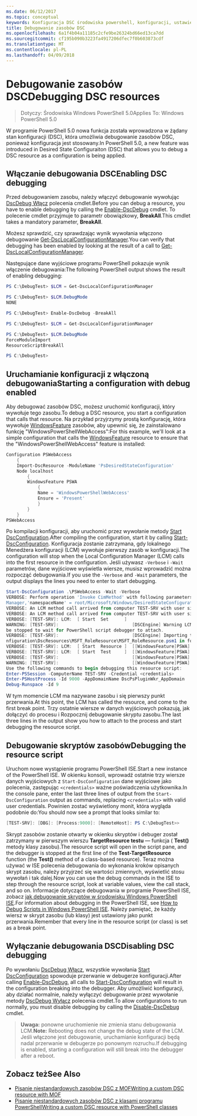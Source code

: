 ```yaml
---
ms.date: 06/12/2017
ms.topic: conceptual
keywords: Konfiguracja DSC środowiska powershell, konfiguracji, ustawienia
title: Debugowanie zasobów DSC
ms.openlocfilehash: 6a1f4b04a11185c2cfe9be26324bd66ed13ca7dd
ms.sourcegitcommit: cf195b090b3223fa4917206dfec7f0b603873cdf
ms.translationtype: MT
ms.contentlocale: pl-PL
ms.lasthandoff: 04/09/2018
---
```

# <a name="debugging-dsc-resources"></a><span data-ttu-id="d704f-103">Debugowanie zasobów DSC</span><span class="sxs-lookup"><span data-stu-id="d704f-103">Debugging DSC resources</span></span>

> <span data-ttu-id="d704f-104">Dotyczy: Środowiska Windows PowerShell 5.0</span><span class="sxs-lookup"><span data-stu-id="d704f-104">Applies To: Windows PowerShell 5.0</span></span>

<span data-ttu-id="d704f-105">W programie PowerShell 5.0 nowa funkcja została wprowadzona w żądany stan konfiguracji (DSC), która umożliwia debugowanie zasobów DSC, ponieważ konfiguracja jest stosowany.</span><span class="sxs-lookup"><span data-stu-id="d704f-105">In PowerShell 5.0, a new feature was introduced in Desired State Configuraiton (DSC) that allows you to debug a DSC resource as a configuration is being applied.</span></span>

## <a name="enabling-dsc-debugging"></a><span data-ttu-id="d704f-106">Włączanie debugowania DSC</span><span class="sxs-lookup"><span data-stu-id="d704f-106">Enabling DSC debugging</span></span>
<span data-ttu-id="d704f-107">Przed debugowaniem zasobu, należy włączyć debugowanie wywołując [DscDebug Włącz](https://technet.microsoft.com/library/mt517870.aspx) polecenia cmdlet.</span><span class="sxs-lookup"><span data-stu-id="d704f-107">Before you can debug a resource, you have to enable debugging by calling the [Enable-DscDebug](https://technet.microsoft.com/library/mt517870.aspx) cmdlet.</span></span>
<span data-ttu-id="d704f-108">To polecenie cmdlet przyjmuje to parametr obowiązkowy, **BreakAll**.</span><span class="sxs-lookup"><span data-stu-id="d704f-108">This cmdlet takes a mandatory parameter, **BreakAll**.</span></span>

<span data-ttu-id="d704f-109">Możesz sprawdzić, czy sprawdzając wynik wywołania włączono debugowanie [Get-DscLocalConfigurationManager](https://technet.microsoft.com/library/dn407378.aspx).</span><span class="sxs-lookup"><span data-stu-id="d704f-109">You can verify that debugging has been enabled by looking at the result of a call to [Get-DscLocalConfigurationManager](https://technet.microsoft.com/library/dn407378.aspx).</span></span>

<span data-ttu-id="d704f-110">Następujące dane wyjściowe programu PowerShell pokazuje wynik włączenie debugowania:</span><span class="sxs-lookup"><span data-stu-id="d704f-110">The following PowerShell output shows the result of enabling debugging:</span></span>


```powershell
PS C:\DebugTest> $LCM = Get-DscLocalConfigurationManager

PS C:\DebugTest> $LCM.DebugMode
NONE

PS C:\DebugTest> Enable-DscDebug -BreakAll

PS C:\DebugTest> $LCM = Get-DscLocalConfigurationManager

PS C:\DebugTest> $LCM.DebugMode
ForceModuleImport
ResourceScriptBreakAll

PS C:\DebugTest>
```


## <a name="starting-a-configuration-with-debug-enabled"></a><span data-ttu-id="d704f-111">Uruchamianie konfiguracji z włączoną debugowania</span><span class="sxs-lookup"><span data-stu-id="d704f-111">Starting a configuration with debug enabled</span></span>
<span data-ttu-id="d704f-112">Aby debugować zasobów DSC, możesz uruchomić konfiguracji, który wywołuje tego zasobu.</span><span class="sxs-lookup"><span data-stu-id="d704f-112">To debug a DSC resource, you start a configuration that calls that resource.</span></span>
<span data-ttu-id="d704f-113">Na przykład przyjrzymy prostą konfigurację, która wywołuje [WindowsFeature](windowsfeatureResource.md) zasobów, aby upewnić się, że zainstalowano funkcję "WindowsPowerShellWebAccess":</span><span class="sxs-lookup"><span data-stu-id="d704f-113">For this example, we'll look at a simple configuration that calls the [WindowsFeature](windowsfeatureResource.md) resource to ensure that the "WindowsPowerShellWebAccess" feature is installed:</span></span>

```powershell
Configuration PSWebAccess
    {
    Import-DscResource -ModuleName 'PsDesiredStateConfiguration'
    Node localhost
        {
        WindowsFeature PSWA
            {
            Name = 'WindowsPowerShellWebAccess'
            Ensure = 'Present'
            }
        }
    }
PSWebAccess
```
<span data-ttu-id="d704f-114">Po kompilacji konfiguracji, aby uruchomić przez wywołanie metody [Start DscConfiguration](https://technet.microsoft.com/library/dn521623.aspx).</span><span class="sxs-lookup"><span data-stu-id="d704f-114">After compiling the configuration, start it by calling [Start-DscConfiguration](https://technet.microsoft.com/library/dn521623.aspx).</span></span>
<span data-ttu-id="d704f-115">Konfiguracja zostanie zatrzymana, gdy lokalnego Menedżera konfiguracji (LCM) wywołuje pierwszy zasób w konfiguracji.</span><span class="sxs-lookup"><span data-stu-id="d704f-115">The configuration will stop when the Local Configuration Manager (LCM) calls into the first resource in the configuration.</span></span>
<span data-ttu-id="d704f-116">Jeśli używasz `-Verbose` i `-Wait` parametrów, dane wyjściowe wyświetla wiersze, musisz wprowadzić można rozpocząć debugowania.</span><span class="sxs-lookup"><span data-stu-id="d704f-116">If you use the `-Verbose` and `-Wait` parameters, the output displays the lines you need to enter to start debugging.</span></span>

```powershell
Start-DscConfiguration .\PSWebAccess -Wait -Verbose
VERBOSE: Perform operation 'Invoke CimMethod' with following parameters, ''methodName' = SendConfigurationApply,'className' = MSFT_DSCLocalConfiguration
Manager,'namespaceName' = root/Microsoft/Windows/DesiredStateConfiguration'.
VERBOSE: An LCM method call arrived from computer TEST-SRV with user sid S-1-5-21-2127521184-1604012920-1887927527-108583.
VERBOSE: An LCM method call arrived from computer TEST-SRV with user sid S-1-5-21-2127521184-1604012920-1887927527-108583.
VERBOSE: [TEST-SRV]: LCM:  [ Start  Set      ]
WARNING: [TEST-SRV]:                            [DSCEngine] Warning LCM is in Debug 'ResourceScriptBreakAll' mode.  Resource script processing will
be stopped to wait for PowerShell script debugger to attach.
VERBOSE: [TEST-SRV]:                            [DSCEngine] Importing the module C:\WINDOWS\system32\WindowsPowerShell\v1.0\Modules\PSDesiredStateCo
nfiguration\DscResources\MSFT_RoleResource\MSFT_RoleResource.psm1 in force mode.
VERBOSE: [TEST-SRV]: LCM:  [ Start  Resource ]  [[WindowsFeature]PSWA]
VERBOSE: [TEST-SRV]: LCM:  [ Start  Test     ]  [[WindowsFeature]PSWA]
VERBOSE: [TEST-SRV]:                            [[WindowsFeature]PSWA] Importing the module MSFT_RoleResource in force mode.
WARNING: [TEST-SRV]:                            [[WindowsFeature]PSWA] Resource is waiting for PowerShell script debugger to attach.
Use the following commands to begin debugging this resource script:
Enter-PSSession -ComputerName TEST-SRV -Credential <credentials>
Enter-PSHostProcess -Id 9000 -AppDomainName DscPsPluginWkr_AppDomain
Debug-Runspace -Id 9
```
<span data-ttu-id="d704f-117">W tym momencie LCM ma nazywane zasobu i się pierwszy punkt przerwania.</span><span class="sxs-lookup"><span data-stu-id="d704f-117">At this point, the LCM has called the resource, and come to the first break point.</span></span>
<span data-ttu-id="d704f-118">Trzy ostatnie wiersze w danych wyjściowych pokazują, jak dołączyć do procesu i Rozpocznij debugowanie skryptu zasobu.</span><span class="sxs-lookup"><span data-stu-id="d704f-118">The last three lines in the output show you how to attach to the process and start debugging the resource script.</span></span>

## <a name="debugging-the-resource-script"></a><span data-ttu-id="d704f-119">Debugowanie skryptów zasobów</span><span class="sxs-lookup"><span data-stu-id="d704f-119">Debugging the resource script</span></span>

<span data-ttu-id="d704f-120">Uruchom nowe wystąpienie programu PowerShell ISE.</span><span class="sxs-lookup"><span data-stu-id="d704f-120">Start a new instance of the PowerShell ISE.</span></span>
<span data-ttu-id="d704f-121">W okienku konsoli, wprowadź ostatnie trzy wiersze danych wyjściowych z `Start-DscConfiguration` dane wyjściowe jako polecenia, zastępując `<credentials>` ważne poświadczenia użytkownika.</span><span class="sxs-lookup"><span data-stu-id="d704f-121">In the console pane, enter the last three lines of output from the `Start-DscConfiguration` output as commands, replacing `<credentials>` with valid user credentials.</span></span>
<span data-ttu-id="d704f-122">Powinien zostać wyświetlony monit, która wygląda podobnie do:</span><span class="sxs-lookup"><span data-stu-id="d704f-122">You should now see a prompt that looks similar to:</span></span>

```powershell
[TEST-SRV]: [DBG]: [Process:9000]: [RemoteHost]: PS C:\DebugTest>>
```

<span data-ttu-id="d704f-123">Skrypt zasobów zostanie otwarty w okienku skryptów i debuger został zatrzymany w pierwszym wierszu **TargetResource testu** — funkcja ( **Test()** metody klasy zasobu).</span><span class="sxs-lookup"><span data-stu-id="d704f-123">The resource script will open in the script pane, and the debugger is stopped at the first line of the **Test-TargetResource** function (the **Test()** method of a class-based resource).</span></span>
<span data-ttu-id="d704f-124">Teraz można używać w ISE polecenia debugowania do wykonania kroków opisanych skrypt zasobu, należy przyjrzeć się wartości zmiennych, wyświetlić stosu wywołań i tak dalej.</span><span class="sxs-lookup"><span data-stu-id="d704f-124">Now you can use the debug commands in the ISE to step through the resource script, look at variable values, view the call stack, and so on.</span></span>
<span data-ttu-id="d704f-125">Informacje dotyczące debugowania w programie PowerShell ISE, zobacz [jak debugowanie skryptów w środowisku Windows PowerShell ISE](https://technet.microsoft.com/en-us/library/dd819480.aspx).</span><span class="sxs-lookup"><span data-stu-id="d704f-125">For information about debugging in the PowerShell ISE, see [How to Debug Scripts in Windows PowerShell ISE](https://technet.microsoft.com/en-us/library/dd819480.aspx).</span></span>
<span data-ttu-id="d704f-126">Należy pamiętać, że każdy wiersz w skrypt zasobu (lub klasy) jest ustawiony jako punkt przerwania.</span><span class="sxs-lookup"><span data-stu-id="d704f-126">Remember that every line in the resource script (or class) is set as a break point.</span></span>

## <a name="disabling-dsc-debugging"></a><span data-ttu-id="d704f-127">Wyłączanie debugowania DSC</span><span class="sxs-lookup"><span data-stu-id="d704f-127">Disabling DSC debugging</span></span>

<span data-ttu-id="d704f-128">Po wywołaniu [DscDebug Włącz](https://technet.microsoft.com/library/mt517870.aspx), wszystkie wywołania [Start DscConfiguration](https://technet.microsoft.com/library/dn521623.aspx) spowoduje przerwanie w debugerze konfiguracji.</span><span class="sxs-lookup"><span data-stu-id="d704f-128">After calling [Enable-DscDebug](https://technet.microsoft.com/library/mt517870.aspx), all calls to [Start-DscConfiguration](https://technet.microsoft.com/library/dn521623.aspx) will result in the configuration breaking into the debugger.</span></span> <span data-ttu-id="d704f-129">Aby umożliwić konfiguracji, aby działać normalnie, należy wyłączyć debugowanie przez wywołanie metody [DscDebug Wyłącz](https://technet.microsoft.com/en-us/library/mt517872.aspx) polecenia cmdlet.</span><span class="sxs-lookup"><span data-stu-id="d704f-129">To allow configurations to run normally, you must disable debugging by calling the [Disable-DscDebug](https://technet.microsoft.com/en-us/library/mt517872.aspx) cmdlet.</span></span>

><span data-ttu-id="d704f-130">**Uwaga:** ponowne uruchomienie nie zmienia stanu debugowania LCM.</span><span class="sxs-lookup"><span data-stu-id="d704f-130">**Note:** Rebooting does not change the debug state of the LCM.</span></span> <span data-ttu-id="d704f-131">Jeśli włączone jest debugowanie, uruchamianie konfiguracji będą nadal przerwanie w debugerze po ponownym rozruchu.</span><span class="sxs-lookup"><span data-stu-id="d704f-131">If debugging is enabled, starting a configuration will still break into the debugger after a reboot.</span></span>


## <a name="see-also"></a><span data-ttu-id="d704f-132">Zobacz też</span><span class="sxs-lookup"><span data-stu-id="d704f-132">See Also</span></span>
- [<span data-ttu-id="d704f-133">Pisanie niestandardowych zasobów DSC z MOF</span><span class="sxs-lookup"><span data-stu-id="d704f-133">Writing a custom DSC resource with MOF</span></span>](authoringResourceMOF.md)
- [<span data-ttu-id="d704f-134">Pisanie niestandardowych zasobów DSC z klasami programu PowerShell</span><span class="sxs-lookup"><span data-stu-id="d704f-134">Writing a custom DSC resource with PowerShell classes</span></span>](authoringResourceClass.md)